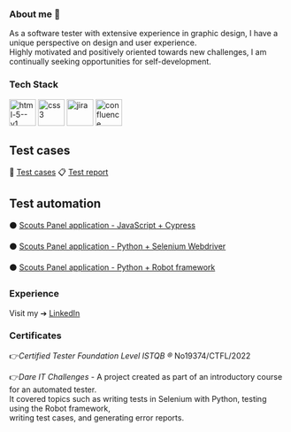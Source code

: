 ### About me 👋
As a software tester with extensive experience in graphic design, I have a unique perspective on design and user experience. <br> Highly motivated and positively oriented towards new challenges, I am continually seeking opportunities for self-development.
### Tech Stack

<img width="48" height="48" src="https://img.icons8.com/color/48/html-5--v1.png" alt="html-5--v1"/> <img width="48" height="48" src="https://img.icons8.com/color/48/css3.png" alt="css3"/> <img width="48" height="48" src="https://img.icons8.com/color/48/jira.png" alt="jira"/> <img width="48" height="48" src="https://img.icons8.com/fluency/48/confluence.png" alt="confluence"/>



## Test cases
📄 [Test cases](https://docs.google.com/spreadsheets/d/1Iq_F6hXlA2tKq5HCmH7s8vUKN8b5IEJKKBOOaXk8rQQ/edit?usp=sharing)
📋 [Test report](https://github.com/izabelagorz/MyCypressProject/blob/17387692fac03c8c2b9de6eff559e9a50829cb6a/mochawesome-report/mochawesome.html)

## Test automation
 ⚫️  [Scouts Panel application - JavaScript + Cypress](https://github.com/izabelagorz/MyCypressProject.git)<br>
 
 ⚫️  [Scouts Panel application - Python + Selenium Webdriver](https://github.com/izabelagorz/test_automation_challenge_portfolio_Izabela.git) <br>
 
 ⚫️  [Scouts Panel application - Python + Robot framework](https://github.com/izabelagorz/panelscout_robotframework.git)<br>
 
### Experience

Visit my ➔ [LinkedIn](https://www.linkedin.com/in/izabelagorz/)

### Certificates

👉*Certified Tester Foundation Level ISTQB ®* No19374/CTFL/2022

👉*Dare IT Challenges* - A project created as part of an introductory course for an automated tester.<br> 
  It covered topics such as writing tests in Selenium with Python, testing using the Robot framework, <br>
writing test cases, and generating error reports.<br>

<!--
**izabelagorz/izabelagorz** is a ✨ _special_ ✨ repository because its `README.md` (this file) appears on your GitHub profile.

Here are some ideas to get you started:

- 🔭 I’m currently working on ...
- 🌱 I’m currently learning ...
- 👯 I’m looking to collaborate on ...
- 🤔 I’m looking for help with ...
- 💬 Ask me about ...
- 📫 How to reach me: ...
- 😄 Pronouns: ...
- ⚡ Fun fact: ...
-->
